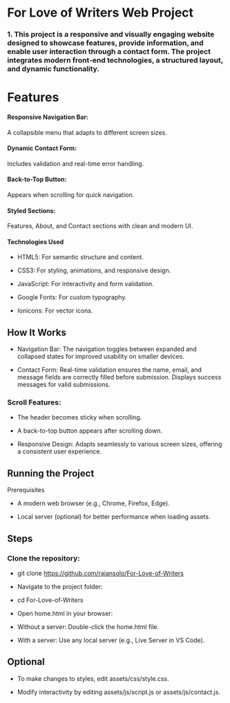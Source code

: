 # For Love of Writers Web Project

### 1. This project is a responsive and visually engaging website designed to showcase features, provide information, and enable user interaction through a contact form. The project integrates modern front-end technologies, a structured layout, and dynamic functionality.

# Features

#### Responsive Navigation Bar:

A collapsible menu that adapts to different screen sizes.

#### Dynamic Contact Form:

Includes validation and real-time error handling.

#### Back-to-Top Button:

Appears when scrolling for quick navigation.

#### Styled Sections:

Features, About, and Contact sections with clean and modern UI.

#### Technologies Used

- HTML5: For semantic structure and content.

- CSS3: For styling, animations, and responsive design.

- JavaScript: For interactivity and form validation.

- Google Fonts: For custom typography.

- Ionicons: For vector icons.

## How It Works

- Navigation Bar: The navigation toggles between expanded and collapsed states for improved usability on smaller devices.

- Contact Form: Real-time validation ensures the name, email, and message fields are correctly filled before submission. Displays success messages for valid submissions.

### Scroll Features:

- The header becomes sticky when scrolling.

- A back-to-top button appears after scrolling down.

- Responsive Design: Adapts seamlessly to various screen sizes, offering a consistent user experience.

## Running the Project

Prerequisites

- A modern web browser (e.g., Chrome, Firefox, Edge).

- Local server (optional) for better performance when loading assets.

## Steps

### Clone the repository:

- git clone https://github.com/rajansolo/For-Love-of-Writers

- Navigate to the project folder:

- cd For-Love-of-Writers 

- Open home.html in your browser:

- Without a server: Double-click the home.html file.

- With a server: Use any local server (e.g., Live Server in VS Code).

## Optional

- To make changes to styles, edit assets/css/style.css.

- Modify interactivity by editing assets/js/script.js or assets/js/contact.js.
